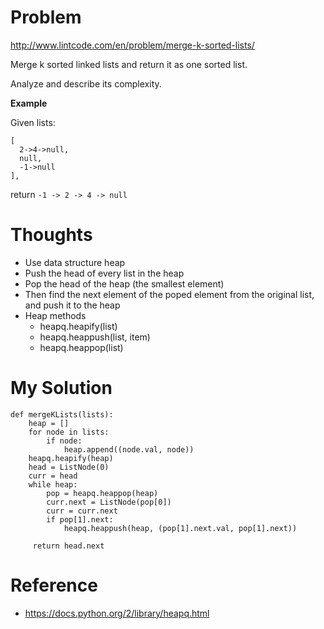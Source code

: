 # Problem

http://www.lintcode.com/en/problem/merge-k-sorted-lists/

Merge k sorted linked lists and return it as one sorted list.

Analyze and describe its complexity.

**Example**

Given lists:

```
[
  2->4->null,
  null,
  -1->null
],
```

return ```-1 -> 2 -> 4 -> null```

# Thoughts

- Use data structure heap
- Push the head of every list in the heap
- Pop the head of the heap (the smallest element)
- Then find the next element of the poped element from the original list, and push it to the heap
- Heap methods
    - heapq.heapify(list)
    - heapq.heappush(list, item)
    - heapq.heappop(list)

# My Solution

```
def mergeKLists(lists):
    heap = []
    for node in lists:
        if node:
            heap.append((node.val, node))
    heapq.heapify(heap)
    head = ListNode(0)
    curr = head
    while heap:
        pop = heapq.heappop(heap)
        curr.next = ListNode(pop[0])
        curr = curr.next
        if pop[1].next:
            heapq.heappush(heap, (pop[1].next.val, pop[1].next))
            
     return head.next
```

# Reference

- https://docs.python.org/2/library/heapq.html

